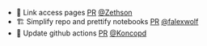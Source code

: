 - 📝 Link access pages [PR](https://github.com/laminlabs/lamin-usecases/pull/152) [@Zethson](https://github.com/Zethson)
- 🏗️ Simplify repo and prettify notebooks [PR](https://github.com/laminlabs/lamin-mlops/pull/19) [@falexwolf](https://github.com/falexwolf)
- 💚 Update github actions [PR](https://github.com/laminlabs/lamin-usecases/pull/151) [@Koncopd](https://github.com/Koncopd)
